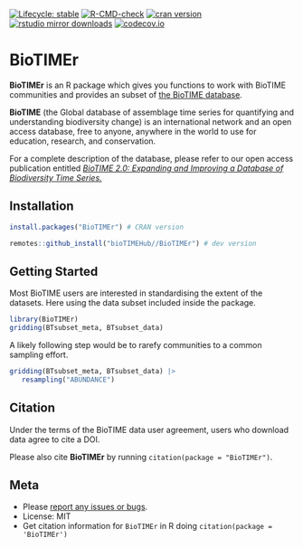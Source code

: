 <!-- badges: start -->
[![Lifecycle: stable](https://img.shields.io/badge/Lifecycle-stable-green.svg)](https://lifecycle.r-lib.org/articles/stages.html#stable)
[![R-CMD-check](https://github.com/bioTIMEHub/BioTIMEr/actions/workflows/R-CMD-check.yaml/badge.svg)](https://github.com/bioTIMEHub/BioTIMEr/actions/workflows/R-CMD-check.yaml)
[![cran version](https://www.r-pkg.org/badges/version/BioTIMEr)](https://cran.r-project.org/package=BioTIMEr)
[![rstudio mirror downloads](https://cranlogs.r-pkg.org/badges/BioTIMEr)](https://github.com/r-hub/cranlogs.app)
[![codecov.io](https://codecov.io/github/bioTIMEHub/BioTIMEr/coverage.svg?branch=main)](https://app.codecov.io/github/bioTIMEHub/BioTIMEr?branch=main)

<!-- badges: end -->

# BioTIMEr

**BioTIMEr** is an R package which gives you functions to work with BioTIME communities and provides an subset of [the BioTIME database](https://biotime.st-andrews.ac.uk/).

**BioTIME** (the Global database of assemblage time series for quantifying and
understanding biodiversity change) is an international network and an open access
database, free to anyone, anywhere in the world to use for education, research,
and conservation.

For a complete description of the database, please refer to our open access publication entitled [_BioTIME 2.0: Expanding and Improving a Database of Biodiversity Time Series._](https://doi.org/10.1111/geb.70003)

## Installation

```r
install.packages("BioTIMEr") # CRAN version
```

```r
remotes::github_install("bioTIMEHub//BioTIMEr") # dev version
```

## Getting Started

Most BioTIME users are interested in standardising the extent of the datasets.
Here using the data subset included inside the package.

```r
library(BioTIMEr)
gridding(BTsubset_meta, BTsubset_data)
```

A likely following step would be to rarefy communities to a common sampling effort.

```r
gridding(BTsubset_meta, BTsubset_data) |>
   resampling("ABUNDANCE")
```

## Citation

Under the terms of the BioTIME data user agreement, users who download data agree to cite a DOI.

Please also cite **BioTIMEr** by running `citation(package = "BioTIMEr")`.

## Meta

* Please [report any issues or bugs](https://github.com/bioTIMEhub/BioTIMEr/issues).
* License: MIT
* Get citation information for `BioTIMEr` in R doing `citation(package = 'BioTIMEr')`
